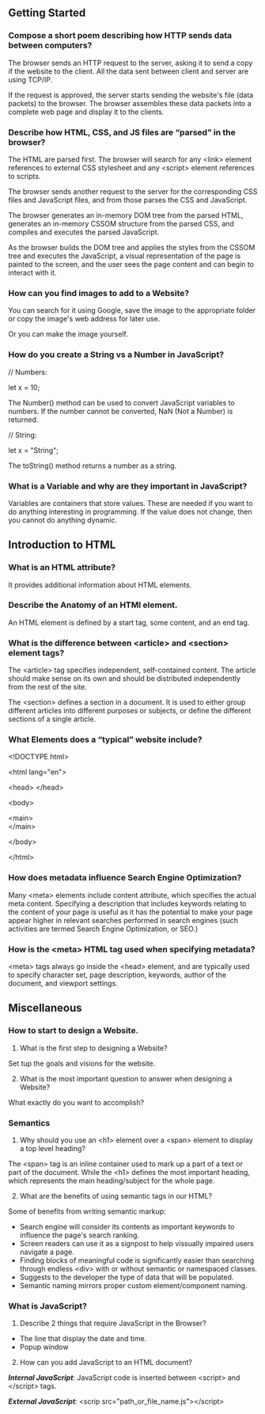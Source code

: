 
## Getting Started

### Compose a short poem describing how HTTP sends data between computers? 

The browser sends an HTTP request to the server, asking it to send a copy if the website to the client. All the data sent between client and server are using TCP/IP. 

If the request is approved, the server starts sending the website's file (data packets) to the browser. The browser assembles these data packets into a complete web page and display it to the clients.

### Describe how HTML, CSS, and JS files are “parsed” in the browser?

The HTML are parsed first. The browser will search for any &lt;link&gt; element references to external CSS stylesheet and any &lt;script&gt; element references to scripts.

The browser sends another request to the server for the corresponding CSS files and JavaScript files, and from those parses the CSS and JavaScript.

The browser generates an in-memory DOM tree from the parsed HTML, generates an in-memory CSSOM structure from the parsed CSS, and compiles and executes the parsed JavaScript.

As the browser builds the DOM tree and applies the styles from the CSSOM tree and executes the JavaScript, a visual representation of the page is painted to the screen, and the user sees the page content and can begin to interact with it.

### How can you find images to add to a Website?
You can search for it using Google, save the image to the appropriate folder or copy the image's web address for later use. 

Or you can make the image yourself. 

### How do you create a String vs a Number in JavaScript?

// Numbers:

let x = 10;

The Number() method can be used to convert JavaScript variables to numbers. If the number cannot be converted, NaN (Not a Number) is returned.

// String:

let x = "String";

The toString() method returns a number as a string.

### What is a Variable and why are they important in JavaScript?

Variables are containers that store values. These are needed if you want to do anything interesting in programming. If the value does not change, then you cannot do anything dynamic. 

## Introduction to HTML

### What is an HTML attribute?

It provides additional information about HTML elements. 

### Describe the Anatomy of an HTMl element.

An HTML element is defined by a start tag, some content, and an end tag.

### What is the difference between &lt;article&gt; and &lt;section&gt; element tags?

The &lt;article&gt; tag specifies independent, self-contained content. The article should make sense on its own and should be distributed independently from the rest of the site.

The &lt;section&gt; defines a section in a document. It is used to either group different articles into different purposes or subjects, or define the different sections of a single article.

### What Elements does a “typical” website include?

&lt;!DOCTYPE html&gt;

&lt;html lang="en"&gt;
  
  &lt;head&gt;
  &lt;/head&gt;
  
  &lt;body&gt;    

&lt;main&gt;          
&lt;/main&gt;

&lt;/body&gt;

&lt;/html&gt;

### How does metadata influence Search Engine Optimization?

Many &lt;meta&gt; elements include content attribute, which specifies the actual meta content. Specifying a description that includes keywords relating to the content of your page is useful as it has the potential to make your page appear higher in relevant searches performed in search engines (such activities are termed Search Engine Optimization, or SEO.)

### How is the &lt;meta&gt; HTML tag used when specifying metadata?

&lt;meta&gt; tags always go inside the &lt;head&gt; element, and are typically used to specify character set, page description, keywords, author of the document, and viewport settings.

## Miscellaneous

### How to start to design a Website.

1. What is the first step to designing a Website?

Set tup the goals and visions for the website.

2. What is the most important question to answer when designing a Website?

What exactly do you want to accomplish? 

### Semantics

1. Why should you use an &lt;h1&gt; element over a &lt;span&gt; element to display a top level heading?

The &lt;span&gt; tag is an inline container used to mark up a part of a text or part of the document. While the &lt;h1&gt; defines the most important heading, which represents the main heading/subject for the whole page.

2. What are the benefits of using semantic tags in our HTML?

Some of benefits from writing semantic markup:

- Search engine will consider its contents as important keywords to influence the page's search ranking.
- Screen readers can use it as a signpost to help vissually impaired users navigate a page.
- Finding blocks of meaningful code is significantly easier than searching through endless &lt;div&gt; with or without semantic or namespaced classes.
- Suggests to the developer the type of data that will be populated.
- Semantic naming mirrors proper custom element/component naming.

### What is JavaScript?

1. Describe 2 things that require JavaScript in the Browser?
- The line that display the date and time.
- Popup window

2. How can you add JavaScript to an HTML document?

***Internal JavaScript***: JavaScript code is inserted between &lt;script&gt; and &lt;/script&gt; tags. 

***External JavaScript***: &lt;scrip src="path_or_file_name.js"&gt;&lt;/script&gt; 
